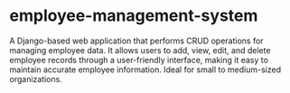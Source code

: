 # employee-management-system
A Django-based web application that performs CRUD operations for managing employee data. It allows users to add, view, edit, and delete employee records through a user-friendly interface, making it easy to maintain accurate employee information. Ideal for small to medium-sized organizations.
